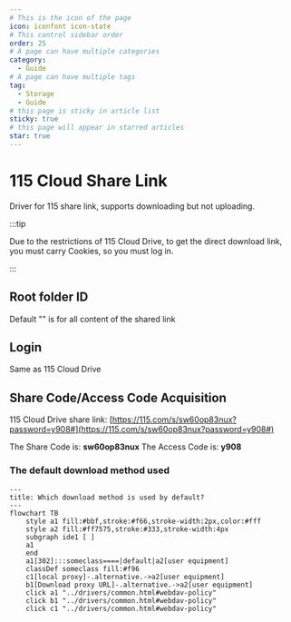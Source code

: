 ```yaml
---
# This is the icon of the page
icon: iconfont icon-state
# This control sidebar order
order: 25
# A page can have multiple categories
category:
  - Guide
# A page can have multiple tags
tag:
  - Storage
  - Guide
# this page is sticky in article list
sticky: true
# this page will appear in starred articles
star: true
---
```


# 115 Cloud Share Link

Driver for 115 share link, supports downloading but not uploading.

:::tip

Due to the restrictions of 115 Cloud Drive, to get the direct download link, you must carry Cookies, so you must log in.

:::

## **Root folder ID**

Default "" is for all content of the shared link

## **Login**

Same as 115 Cloud Drive

## **Share Code/Access Code Acquisition**

115 Cloud Drive share link:  [https://115.com/s/sw60op83nux?password=y908#](https://115.com/s/sw60op83nux?password=y908#)

The Share Code is: **sw60op83nux**
The Access Code is: **y908**

### **The default download method used**

```mermaid
---
title: Which download method is used by default?
---
flowchart TB
    style a1 fill:#bbf,stroke:#f66,stroke-width:2px,color:#fff
    style a2 fill:#ff7575,stroke:#333,stroke-width:4px
    subgraph ide1 [ ]
    a1
    end
    a1[302]:::someclass====|default|a2[user equipment]
    classDef someclass fill:#f96
    c1[local proxy]-.alternative.->a2[user equipment]
    b1[Download proxy URL]-.alternative.->a2[user equipment]
    click a1 "../drivers/common.html#webdav-policy"
    click b1 "../drivers/common.html#webdav-policy"
    click c1 "../drivers/common.html#webdav-policy"
```
